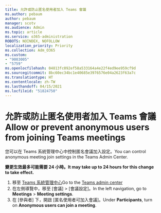 ```yaml
---
title: 允許或防止匿名使用者加入 Teams 會議
ms.author: pebaum
author: pebaum
manager: scotv
ms.audience: Admin
ms.topic: article
ms.service: o365-administration
ROBOTS: NOINDEX, NOFOLLOW
localization_priority: Priority
ms.collection: Adm_O365
ms.custom:
- "9003005"
- "5759"
ms.openlocfilehash: 04813fc092ef58a533164a4e22f4ed9ee959cf9d
ms.sourcegitcommit: 8bc60ec34bc1e40685e3976576e04a2623f63a7c
ms.translationtype: HT
ms.contentlocale: zh-TW
ms.lasthandoff: 04/15/2021
ms.locfileid: "51824750"
---
```

# <a name="allow-or-prevent-anonymous-users-from-joining-teams-meetings"></a><span data-ttu-id="437f6-102">允許或防止匿名使用者加入 Teams 會議</span><span class="sxs-lookup"><span data-stu-id="437f6-102">Allow or prevent anonymous users from joining Teams meetings</span></span>

<span data-ttu-id="437f6-103">您可以在 Teams 系統管理中心中控制匿名會議加入設定。</span><span class="sxs-lookup"><span data-stu-id="437f6-103">You can control anonymous meeting join settings in the Teams Admin Center.</span></span>

<span data-ttu-id="437f6-104">**變更生效最多可能需要 24 小時。**</span><span class="sxs-lookup"><span data-stu-id="437f6-104">**It may take up to 24 hours for this change to take effect.**</span></span>

1.  <span data-ttu-id="437f6-105">移至 [Teams 系統管理中心](https://admin.teams.microsoft.com)</span><span class="sxs-lookup"><span data-stu-id="437f6-105">Go to the [Teams admin center](https://admin.teams.microsoft.com)</span></span>
2.  <span data-ttu-id="437f6-106">在左側導覽中，移至 [會議]   >   [會議設定]。</span><span class="sxs-lookup"><span data-stu-id="437f6-106">In the left navigation, go to  **Meetings**  >  **Meeting settings**.</span></span>
3.  <span data-ttu-id="437f6-107">在 [參與者] 下，開啟 [匿名使用者可加入會議]。</span><span class="sxs-lookup"><span data-stu-id="437f6-107">Under  **Participants**, turn on  **Anonymous users can join a meeting**.</span></span>